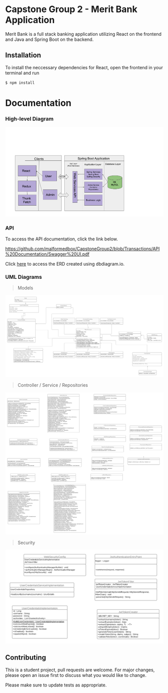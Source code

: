 # Capstone Group 2 - Merit Bank Application

Merit Bank is a full stack banking application utilizing React on the frontend and Java and Spring Boot on the backend.

## Installation

To install the neccessary dependencies for React, open the frontend in your terminal and run

```bash
$ npm install
```


# Documentation

### High-level Diagram
![image of high level](https://github.com/malformedbox/CapstoneGroup2/blob/master/High%20Level%20Architecture%20Diagram/High%20Level%20Architecture%20Diagram.png)

### API

To access the API documentation, click the link below.

https://github.com/malformedbox/CapstoneGroup2/blob/Transactions/API%20Documentation/Swagger%20UI.pdf


Click [here](https://dbdiagram.io/d/60b51417b29a09603d17551a) to access the ERD created using dbdiagram.io.

### UML Diagrams


> Models

![package models](https://github.com/malformedbox/CapstoneGroup2/blob/master/UML/CapstoneGroup2Models.png)

> Controller / Service / Repositories 

![package repository](https://github.com/malformedbox/CapstoneGroup2/blob/master/UML/CapstoneGroup2Controller_Service_Repository.png)

> Security

![package Security](https://github.com/malformedbox/CapstoneGroup2/blob/master/UML/CapstoneGroup2Security.png)



## Contributing
This is a student project, pull requests are welcome. For major changes, please open an issue first to discuss what you would like to change.

Please make sure to update tests as appropriate.

